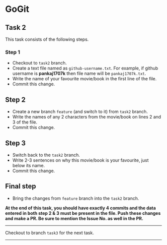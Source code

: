 # GoGit

## Task 2

This task consists of the following steps.

### Step 1

- Checkout to `task2` branch.
- Create a text file named as `github-username.txt`. For example, if github username is **pankaj1707k** then file name will be `pankaj1707k.txt`.
- Write the name of your favourite movie/book in the first line of the file.
- Commit this change.

## Step 2

- Create a new branch `feature` (and switch to it) from `task2` branch.
- Write the names of any 2 characters from the movie/book on lines 2 and 3 of the file.
- Commit this change.

## Step 3

- Switch back to the `task2` branch.
- Write 2-3 sentences on why this movie/book is your favourite, just below its name.
- Commit this change.

## Final step

- Bring the changes from `feature` branch into the `task2` branch.

**At the end of this task, you should have exactly 4 commits and the data entered in both step 2 & 3 must be present in the file. Push these changes and make a PR. Be sure to mention the Issue No. as well in the PR.**

<hr>

Checkout to branch `task3` for the next task.

<hr>




